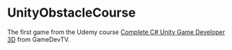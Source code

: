 # UnityObstacleCourse
The first game from the Udemy course <a href="[https://www.google.com/](https://www.udemy.com/course/unitycourse2/)" target="_blank">Complete C# Unity Game Developer 3D</a> from GameDevTV.
